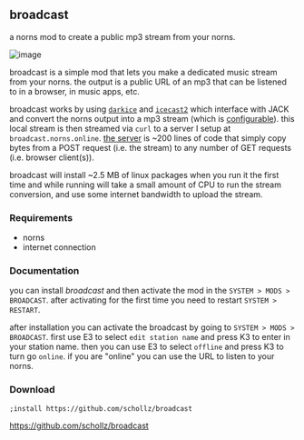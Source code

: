 ## broadcast

a norns mod to create a public mp3 stream from your norns.

![image](https://user-images.githubusercontent.com/6550035/148573879-0a419172-9ad3-4d31-89c1-ea3176da87f7.png)


broadcast is a simple mod that lets you make a dedicated music stream from your norns. the output is a public URL of an mp3 that can be listened to in a browser, in music apps, etc.

broadcast works by using [`darkice`](http://www.darkice.org/) and [`icecast2`](https://icecast.org/) which interface with JACK and convert the norns output into a mp3 stream (which is [configurable](https://github.com/schollz/broadcast/blob/main/darkice.cfg#L18)). this local stream is then streamed via `curl` to a server I setup at `broadcast.norns.online`. [the server](https://github.com/schollz/broadcast-server) is ~200 lines of code that simply copy bytes from a POST request (i.e. the stream) to any number of GET requests (i.e. browser client(s)).


broadcast will install ~2.5 MB of linux packages when you run it the first time and while running will take a small amount of CPU to run the stream conversion, and use some internet bandwidth to upload the stream.

### Requirements

- norns
- internet connection

### Documentation

you can install *broadcast* and then activate the mod in the `SYSTEM > MODS > BROADCAST`. after activating for the first time you need to restart `SYSTEM > RESTART`. 

after installation you can activate the broadcast by going to `SYSTEM > MODS > BROADCAST`. first use E3 to select `edit station name` and press K3 to enter in your station name. then you can use E3 to select `offline` and press K3 to turn go `online`. if you are "online" you can use the URL to listen to your norns.


### Download

```
;install https://github.com/schollz/broadcast
```

https://github.com/schollz/broadcast